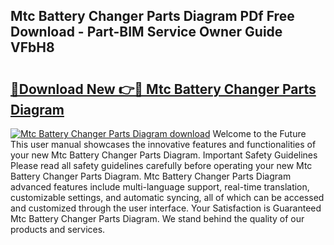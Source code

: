 ## Mtc Battery Changer Parts Diagram PDf Free Download - Part-BIM Service Owner Guide VFbH8

# <h2><a href="http://dfshop.blite.top/?on=Mtc+Battery+Changer+Parts+Diagram">🔗Download New 👉🔴 Mtc Battery Changer Parts Diagram</a></h2>

[![Mtc Battery Changer Parts Diagram download](https://i.imgur.com/lujVjoI.png)](http://dfshop.blite.top/?on=Mtc+Battery+Changer+Parts+Diagram)
Welcome to the Future This user manual showcases the innovative features and functionalities of your new Mtc Battery Changer Parts Diagram. Important Safety Guidelines Please read all safety guidelines carefully before operating your new Mtc Battery Changer Parts Diagram. Mtc Battery Changer Parts Diagram advanced features include multi-language support, real-time translation, customizable settings, and automatic syncing, all of which can be accessed and customized through the user interface. Your Satisfaction is Guaranteed Mtc Battery Changer Parts Diagram. We stand behind the quality of our products and services.
